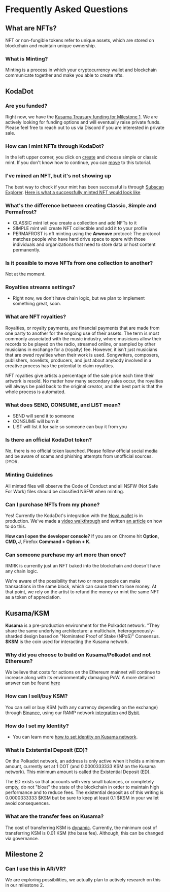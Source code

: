 # Frequently Asked Questions

## **What are NFTs?**

NFT or non-fungible tokens refer to unique assets, which are stored on blockchain and maintain unique ownership.

### **What is Minting?**

Minting is a process in which your cryptocurrency wallet and blockchain communicate together and make you able to create nfts.

## KodaDot

### **Are you funded?**

 Right now, we have the [Kusama Treasury funding for Milestone 1](https://kodadot.xyz/rmrk/@.common:links.kusama_polkassembly.href). We are actively looking for funding options and will eventually raise private funds. Please feel free to reach out to us via Discord if you are interested in private sale.

### **How can I mint NFTs through KodaDot?**

In the left upper corner, you click on [create](https://kodadot.xyz/rmrk/create) and choose simple or classic mint. If you don't know how to continue, you can [move](tutorials/how-to-mint.md) to this tutorial.

### **I've mined an NFT, but it's not showing up**

The best way to check if your mint has been successful is through [Subscan Explorer](https://kusama.subscan.io/). [Here is what a successfully minted NFT would look like](https://kusama.subscan.io/extrinsic/6095478-1)

### **What's the difference between creating Classic, Simple and Permafrost?**

- CLASSIC mint let you create a collection and add NFTs to it
- SIMPLE mint will create NFT collectible and add it to your profile 
- PERMAFROST is nft minting using the **Arweave** protocol: The protocol matches people who have hard drive space to spare with those individuals and organizations that need to store data or host content permanently.

### **Is it possible to move NFTs from one collection to another?**
Not at the moment. 

### **Royalties streams settings?**

 - Right now, we don't have chain logic, but we plan to implement something great, soon. 

 ### What are NFT royalties?
 Royalties, or royalty payments, are financial payments that are made from one party to another for the ongoing use of their assets. The term is most commonly associated with the music industry, where musicians allow their records to be played on the radio, streamed online, or sampled by other musicians in exchange for a (royalty) fee. However, it isn’t just musicians that are owed royalties when their work is used. Songwriters, composers, publishers, novelists, producers, and just about anybody involved in a creative process has the potential to claim royalties. 

 NFT royalties give artists a percentage of the sale price each time their artwork is resold. No matter how many secondary sales occur, the royalties will always be paid back to the original creator, and the best part is that the whole process is automated. 

### **What does SEND, CONSUME, and LIST mean?**

 - SEND will send it to someone
 - CONSUME will burn it
 - LIST will list it for sale so someone can buy it from you

### **Is there an official KodaDot token?**
No, there is no official token launched. Please follow official social media and be aware of scams and phishing attempts from unofficial sources. DYOR.

### **Minting Guidelines**
All minted files will observe the Code of Conduct and all NSFW (Not Safe For Work) files should be classified NSFW when minting.


### Can I purchase NFTs from my phone?

Yes! Currently the KodaDot's integration with the [Nova wallet](https://novawallet.io/) is in production. We've made a [video walkthrough](https://www.youtube.com/watch?v=xuPAcG4gKzA&t=4s) and written [an article](https://docs.kodadot.xyz/tutorials/how-to-kodadot-phone-ios.html#how-to-mint-nfts-from-ios-device) on how to do this.

**How can I open the developer console?**
 If you are on Chrome hit **Option, CMD, J**, Firefox **Command + Option + K**.

### Can someone purchase my art more than once?
RMRK is currently just an NFT baked into the blockchain and doesn't have any chain logic. 

We're aware of the possibility that two or more people can make transactions in the same block, which can cause them to lose money. At that point, we rely on the artist to refund the money or mint the same NFT as a token of appreciation. 

## Kusama/KSM


**Kusama** is a pre-production environment for the Polkadot network. "They share the same underlying architecture: a multichain, heterogeneously-sharded design based on "Nominated Proof of Stake (NPoS)" Consensus.
**$KSM** is the coin used for interacting the Kusama network.



### **Why did you choose to build on Kusama/Polkadot and not Ethereum?**
We believe that costs for actions on the Ethereum mainnet will continue to increase along with its environmentally damaging PoW. A more detailed answer can be found [here](https://github.com/kodadot/nft-gallery/issues/529)

### **How can I sell/buy KSM?**
You can sell or buy KSM (with any currency depending on the exchange) through [Binance](https://www.binance.com/en), using our RAMP network [integration](https://kodadot.xyz/rmrk/credit) and [Bybit](https://www.bybit.com/en-US/). 


### **How do I set my Identity?**
 - You can learn more [how to set identity on Kusama network](https://guide.kusama.network/docs/learn-identity).

### **What is Existential Deposit (ED)?**

On the Polkadot network, an address is only active when it holds a minimum amount, currently set at 1 DOT (and 0.0000333333 KSM on the Kusama network). This minimum amount is called the Existential Deposit (ED).

The ED exists so that accounts with very small balances, or completely empty, do not "bloat" the state of the blockchain in order to maintain high performance and to reduce fees. 
The existential deposit as of this writing is 0.0000333333 $KSM but be sure to keep at least 0.1 $KSM in your wallet avoid consequences.



### What are the transfer fees on Kusama?
The cost of transferring KSM is [dynamic](https://guide.kusama.network/docs/faq/#what-are-the-transfer-fees-for-kusama). Currently, the minimum cost of transferring KSM is 0.01 KSM (the base fee). Although, this can be changed via governance. 


## Milestone 2 

### **Can I use this in AR/VR?**

 We are exploring possibilities, we actually plan to actively research on this in our milestone 2.
